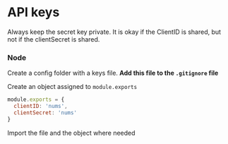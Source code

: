 # API keys

Always keep the secret key private. It is okay if the ClientID is shared, but not if the clientSecret is shared.


### Node

Create a config folder with a keys file. **Add this file to the `.gitignore` file**

Create an object assigned to `module.exports`

```js
module.exports = {
  clientID: 'nums',
  clientSecret: 'nums'
}
```

Import the file and the object where needed